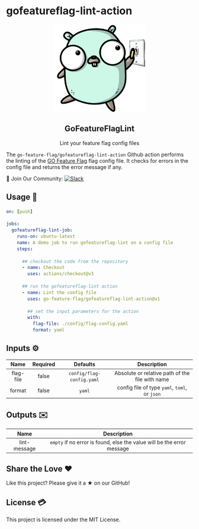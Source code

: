 # gofeatureflag-lint-action

<p align="center">
    <img width="250" height="238" alt="Go Feature Flag" src="https://github.com/thomaspoignant/go-feature-flag/raw/main/logo.png" />
    <h2 align="center">GoFeatureFlagLint</h2>
    <p align="center">Lint your feature flag config files</p>
</p>

The `go-feature-flag/gofeatureflag-lint-action` Github action performs the
linting of the [GO Feature Flag](https://gofeatureflag.org/) flag config file. It
checks for errors in the config file and returns the error message if any.

📢 Join Our Community: [![Slack](https://img.shields.io/badge/join-us%20on%20slack-gray.svg?longCache=true&logo=slack&colorB=green)](https://gofeatureflag.org/slack)

## Usage 📝

```yaml
on: [push]

jobs:
  gofeatureflag-lint-job:
    runs-on: ubuntu-latest
    name: A demo job to run gofeatureflag-lint on a config file
    steps:
      
      ## checkout the code from the repository
      - name: Checkout
        uses: actions/checkout@v3
      
      ## run the gofeatureflag-lint action
      - name: Lint the config file
        uses: go-feature-flag/gofeatureflag-lint-action@v1

        ## set the input parameters for the action
        with:
          flag-file: ./config/flag-config.yaml
          format: yaml
```

## Inputs ⚙️

| **Name** | **Required** | **Defaults**  | **Description**  |
|:-----:|:-----:|:-----:|:-----:|
|  flag-file     | false      | `config/flag-config.yaml`  | Absolute or relative path of the file with name  |
|   format    | false      | `yaml`  | config file of type `yaml`, `toml`, or `json`  |

## Outputs ✉️

| **Name** | **Description**  |
|:-----:|:-----:|
|  lint-message     | `empty` if no error is found, else the value will be the error message  |

## Share the Love ❤️

Like this project? Please give it a ★ on our GitHub!

## License 💳

This project is licensed under the MIT License.
